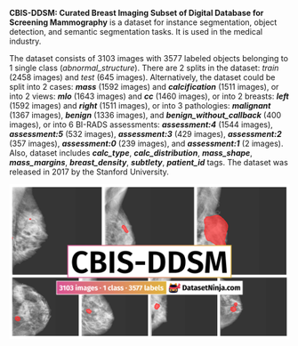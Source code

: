 **CBIS-DDSM: Curated Breast Imaging Subset of Digital Database for Screening Mammography** is a dataset for instance segmentation, object detection, and semantic segmentation tasks. It is used in the medical industry. 

The dataset consists of 3103 images with 3577 labeled objects belonging to 1 single class (*abnormal_structure*). There are 2 splits in the dataset: *train* (2458 images) and *test* (645 images). Alternatively, the dataset could be split into 2 cases: ***mass*** (1592 images) and ***calcification*** (1511 images), or into 2 views: ***mlo*** (1643 images) and ***cc*** (1460 images), or into 2 breasts: ***left*** (1592 images) and ***right*** (1511 images), or into 3 pathologies: ***malignant*** (1367 images), ***benign*** (1336 images), and ***benign_without_callback*** (400 images), or into 6 BI-RADS assessments: ***assessment:4*** (1544 images), ***assessment:5*** (532 images), ***assessment:3*** (429 images), ***assessment:2*** (357 images), ***assessment:0*** (239 images), and ***assessment:1*** (2 images). Also, dataset includes ***calc_type***, ***calc_distribution***, ***mass_shape***, ***mass_margins***, ***breast_density***, ***subtlety***, ***patient_id*** tags. The dataset was released in 2017 by the Stanford University.

<img src="https://github.com/dataset-ninja/cbis-ddsm/raw/main/visualizations/poster.png">

